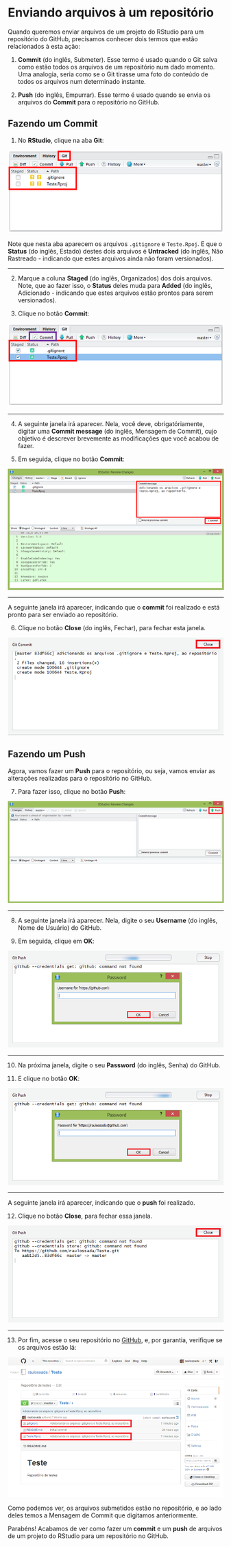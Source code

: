 
# Enviando arquivos à um repositório

Quando queremos enviar arquivos de um projeto do RStudio para um repositório do GitHub, precisamos conhecer dois termos que estão relacionados à esta ação:

1. **Commit** (do inglês, Submeter). Esse termo é usado quando o Git salva como estão todos os arquivos de um repositório num dado momento. Uma analogia, seria como se o Git tirasse uma foto do conteúdo de todos os arquivos num determinado instante.

2. **Push** (do inglês, Empurrar). Esse termo é usado quando se envia os arquivos do **Commit** para o repositório no GitHub.

## Fazendo um Commit

1) No **RStudio**, clique na aba **Git**:

![Capitulo2_Secao3_Figura1](figuras/Capitulo2_Secao3_Figura1.png)

Note que nesta aba aparecem os arquivos ``.gitignore`` e ``Teste.Rpoj``. E que o **Status** (do inglês, Estado) destes dois arquivos é **Untracked** (do inglês, Não Rastreado - indicando que estes arquivos ainda não foram versionados).

***

2) Marque a coluna **Staged** (do inglês, Organizados) dos dois arquivos. Note, que ao fazer isso, o **Status** deles muda para **Added** (do inglês, Adicionado - indicando que estes arquivos estão prontos para serem versionados).

3) Clique no botão **Commit**:

![Capitulo2_Secao3_Figura2](figuras/Capitulo2_Secao3_Figura2.png)

***

4) A seguinte janela irá aparecer. Nela, você deve, obrigatóriamente, digitar uma **Commit message** (do inglês, Mensagem de Commit), cujo objetivo é descrever brevemente as modificações que você acabou de fazer.

5) Em seguida, clique no botão **Commit**:

![Capitulo2_Secao3_Figura3](figuras/Capitulo2_Secao3_Figura3.png)

***

A seguinte janela irá aparecer, indicando que o **commit** foi realizado e está pronto para ser enviado ao repositório.

6) Clique no botão **Close** (do inglês, Fechar), para fechar esta janela.

![Capitulo2_Secao3_Figura4](figuras/Capitulo2_Secao3_Figura4.png)

## Fazendo um Push

Agora, vamos fazer um **Push** para o repositório, ou seja, vamos enviar as alterações realizadas para o repositório no GitHub.

7) Para fazer isso, clique no botão **Push**:

![Capitulo2_Secao3_Figura5](figuras/Capitulo2_Secao3_Figura5.png)

***

8) A seguinte janela irá aparecer. Nela, digite o seu **Username** (do inglês, Nome de Usuário) do GitHub. 

9) Em seguida, clique em **OK**:

![Capitulo2_Secao3_Figura6](figuras/Capitulo2_Secao3_Figura6.png)

***

10) Na próxima janela, digite o seu **Password** (do inglês, Senha) do GitHub.

11) E clique no botão **OK**:

![Capitulo2_Secao3_Figura7](figuras/Capitulo2_Secao3_Figura7.png)

***

A seguinte janela irá aparecer, indicando que o **push** foi realizado.

12) Clique no botão **Close**, para fechar essa janela.

![Capitulo2_Secao3_Figura8](figuras/Capitulo2_Secao3_Figura8.png)

***

13) Por fim, acesse o seu repositório no [GitHub](https://github.com/), e, por garantia, verifique se os arquivos estão lá:

![Capitulo2_Secao3_Figura9](figuras/Capitulo2_Secao3_Figura9.png)

Como podemos ver, os arquivos submetidos estão no repositório, e ao lado deles temos a Mensagem de Commit que digitamos anteriormente.

Parabéns! Acabamos de ver como fazer um **commit** e um **push** de arquivos de um projeto do RStudio para um repositório no GitHub.
